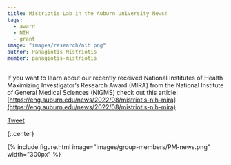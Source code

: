 ```yaml
---
title: Mistriotis Lab in the Auburn University News!
tags:
  - award
  - NIH
  - grant
image: "images/research/nih.png"
author: Panagiotis Mistriotis
member: panagiotis-mistriotis
---
```


If you want to learn about our recently received National Institutes of Health Maximizing Investigator’s Research Award (MIRA) from the National Institute of General Medical Sciences (NIGMS) check out this article: [https://eng.auburn.edu/news/2022/08/mistriotis-nih-mira](https://eng.auburn.edu/news/2022/08/mistriotis-nih-mira)

<a href="https://twitter.com/share?ref_src=twsrc%5Etfw" class="twitter-share-button" meta name="twitter:image" content="https://github.com/mistriotis-lab/mistriotis-lab.github.io/blob/07e1827017826efa6f644ad3189463e41188af62/images/news/StudentSymposium2022.jpg" data-show-count="false">Tweet</a><script async src="https://platform.twitter.com/widgets.js" charset="utf-8"></script>

{:.center}

{%
  include figure.html
  image="images/group-members/PM-news.png"
  width="300px"
%}
